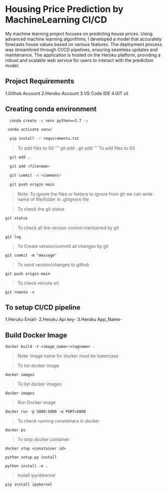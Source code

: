 
# Housing Price Prediction by MachineLearning CI/CD

My machine learning project focuses on predicting house prices. Using advanced machine learning algorithms, I developed a model that accurately forecasts house values based on various features. The deployment process was streamlined through CI/CD pipelines, ensuring seamless updates and maintenance. The application is hosted on the Heroku platform, providing a robust and scalable web service for users to interact with the prediction model.

## Project  Requirements 

1.Github Account
2.Heroku Account
3.VS Code IDE
4.GIT cli
## Creating conda environment 

```bash
  conda create -p venv python==3.7 -y
```
```bash
 conda activate venv/
```
```bash
  pip install -r requirements.txt
```
>To add files to Git 
'''
git add . 
git add <filename>
'''
>To add files to Git 
```bash
  git add . 
```
```bash
  git add <filename>
```
```bash
  git commit -m <comment>
```
```bash
  git push origin main
```
>Note: To ignore the files or folders to ignore from git we can write name of file/folder in .gitignore file 


>To check the git status
```bash
git status 
```

>To check all the version control maintained by git
```
git log 
```

>To Create version/commit all changes by git 
```
git commit -m "message"
```

>To send version/changes to github 
```
git push origin main
```

>To check remote url 
```
git remote -v
```
## To setup CI/CD pipeline 
1.Heruku Email-
2.Heroku Api key-
3.Heroku App_Name-
## Build Docker Image 

```
docker build -t <image_name>:<tagname> .
```
>Note: Image name for docker must be lowercase 

>To list docker image 
```
docker images
```

>To list docker images 
```
docker images
```

>Run Docker image 
```
docker run -p 5000:5000 -e PORT=5000 
```

>To check running conatainers in docker 
```
docker ps
```

>To stop docker container 
 ```
 docker stop <conatainer id>
 ```

 ```
 python setup.py install
 ```

 ```
 python install -e .
 ```
>Install ipynbkernel

```
pip install ipykernel
```